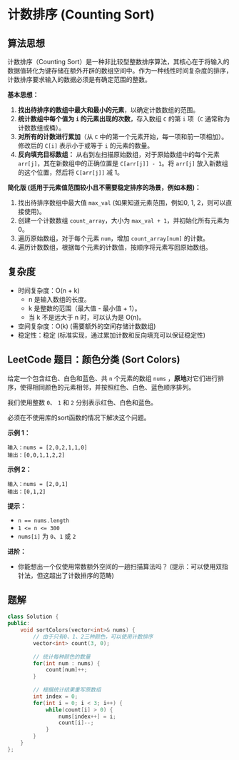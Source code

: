 # 计数排序 (Counting Sort)

## 算法思想

计数排序（Counting Sort）是一种非比较型整数排序算法，其核心在于将输入的数据值转化为键存储在额外开辟的数组空间中。作为一种线性时间复杂度的排序，计数排序要求输入的数据必须是有确定范围的整数。

**基本思想：**

1.  **找出待排序的数组中最大和最小的元素**，以确定计数数组的范围。
2.  **统计数组中每个值为 `i` 的元素出现的次数**，存入数组 `C` 的第 `i` 项（`C` 通常称为计数数组或桶）。
3.  **对所有的计数进行累加**（从 `C` 中的第一个元素开始，每一项和前一项相加）。修改后的 `C[i]` 表示小于或等于 `i` 的元素的数量。
4.  **反向填充目标数组：** 从右到左扫描原始数组，对于原始数组中的每个元素 `arr[j]`，其在新数组中的正确位置是 `C[arr[j]] - 1`。将 `arr[j]` 放入新数组的这个位置，然后将 `C[arr[j]]` 减 1。

**简化版 (适用于元素值范围较小且不需要稳定排序的场景，例如本题)：**

1.  找出待排序数组中最大值 `max_val` (如果知道元素范围，例如0, 1, 2，则可以直接使用)。
2.  创建一个计数数组 `count_array`，大小为 `max_val + 1`，并初始化所有元素为0。
3.  遍历原始数组，对于每个元素 `num`，增加 `count_array[num]` 的计数。
4.  遍历计数数组，根据每个元素的计数值，按顺序将元素写回原始数组。

## 复杂度

-   时间复杂度：O(n + k)
    -   n 是输入数组的长度。
    -   k 是整数的范围（最大值 - 最小值 + 1）。
    -   当 k 不是远大于 n 时，可以认为是 O(n)。
-   空间复杂度：O(k) (需要额外的空间存储计数数组)
-   稳定性：稳定 (标准实现，通过累加计数和反向填充可以保证稳定性)

## LeetCode 题目：颜色分类 (Sort Colors)

给定一个包含红色、白色和蓝色、共 `n` 个元素的数组 `nums` ，**原地**对它们进行排序，使得相同颜色的元素相邻，并按照红色、白色、蓝色顺序排列。

我们使用整数 `0`、 `1` 和 `2` 分别表示红色、白色和蓝色。

必须在不使用库的sort函数的情况下解决这个问题。

**示例 1：**

```
输入：nums = [2,0,2,1,1,0]
输出：[0,0,1,1,2,2]
```

**示例 2：**

```
输入：nums = [2,0,1]
输出：[0,1,2]
```

**提示：**

*   `n == nums.length`
*   `1 <= n <= 300`
*   `nums[i]` 为 `0`、`1` 或 `2`

**进阶：**

*   你能想出一个仅使用常数额外空间的一趟扫描算法吗？ (提示：可以使用双指针法，但这超出了计数排序的范畴)

## 题解

```cpp
class Solution {
public:
    void sortColors(vector<int>& nums) {
        // 由于只有0、1、2三种颜色，可以使用计数排序
        vector<int> count(3, 0);
        
        // 统计每种颜色的数量
        for(int num : nums) {
            count[num]++;
        }
        
        // 根据统计结果重写原数组
        int index = 0;
        for(int i = 0; i < 3; i++) {
            while(count[i] > 0) {
                nums[index++] = i;
                count[i]--;
            }
        }
    }
};
```